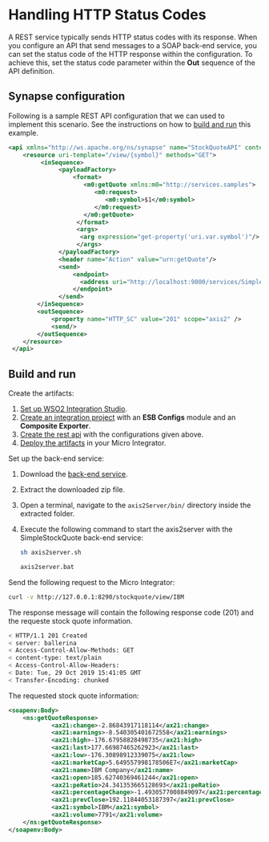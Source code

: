 # Handling HTTP Status Codes
A REST service typically sends HTTP status codes with its response. When you configure an API that send messages to a SOAP back-end service, you can set the status code of the HTTP response within the configuration. To achieve this, set the status code parameter within the **Out** sequence of the API definition.

## Synapse configuration  

Following is a sample REST API configuration that we can used to implement this scenario. See the instructions on how to [build and run](#build-and-run) this example.

```xml
<api xmlns="http://ws.apache.org/ns/synapse" name="StockQuoteAPI" context="/stockquote">`
    <resource uri-template="/view/{symbol}" methods="GET">
         <inSequence>
              <payloadFactory>
                  <format>
                     <m0:getQuote xmlns:m0="http://services.samples">
                        <m0:request>
                           <m0:symbol>$1</m0:symbol>
                        </m0:request>
                     </m0:getQuote>
                   </format>
                   <args>
                    <arg expression="get-property('uri.var.symbol')"/>
                   </args>
              </payloadFactory>
              <header name="Action" value="urn:getQuote"/>
              <send>
                  <endpoint>
                    <address uri="http://localhost:9000/services/SimpleStockQuoteService" format="soap11"/>
                  </endpoint>
              </send>
        </inSequence>
        <outSequence>
            <property name="HTTP_SC" value="201" scope="axis2" />
            <send/>
        </outSequence>  
    </resource>
 </api>
```  

## Build and run

Create the artifacts:

1. [Set up WSO2 Integration Studio](../../../../develop/installing-WSO2-Integration-Studio).
2. [Create an integration project](../../../../develop/create-integration-project) with an <b>ESB Configs</b> module and an <b>Composite Exporter</b>.
3. [Create the rest api](../../../../develop/creating-artifacts/creating-an-api) with the configurations given above.
4. [Deploy the artifacts](../../../../develop/deploy-artifacts) in your Micro Integrator.

Set up the back-end service:

1. Download the [back-end service](https://github.com/wso2-docs/WSO2_EI/blob/master/Back-End-Service/axis2Server.zip).
2. Extract the downloaded zip file.
3. Open a terminal, navigate to the `axis2Server/bin/` directory inside the extracted folder.
4. Execute the following command to start the axis2server with the SimpleStockQuote back-end service:
   
      ```bash tab='On MacOS/Linux/CentOS'
      sh axis2server.sh
      ```
          
      ```bash tab='On Windows'
      axis2server.bat
      ```

Send the following request to the Micro Integrator:
    
```bash
curl -v http://127.0.0.1:8290/stockquote/view/IBM
```

The response message will contain the following response code (201) and the requeste stock quote information.  

```bash
< HTTP/1.1 201 Created
< server: ballerina
< Access-Control-Allow-Methods: GET
< content-type: text/plain
< Access-Control-Allow-Headers: 
< Date: Tue, 29 Oct 2019 15:41:05 GMT
< Transfer-Encoding: chunked
```

The requested stock quote information:

```xml
<soapenv:Body>
    <ns:getQuoteResponse>
            <ax21:change>-2.86843917118114</ax21:change>
            <ax21:earnings>-8.540305401672558</ax21:earnings>
            <ax21:high>-176.67958828498735</ax21:high>
            <ax21:last>177.66987465262923</ax21:last>
            <ax21:low>-176.30898912339075</ax21:low>
            <ax21:marketCap>5.649557998178506E7</ax21:marketCap>
            <ax21:name>IBM Company</ax21:name>
            <ax21:open>185.62740369461244</ax21:open>
            <ax21:peRatio>24.341353665128693</ax21:peRatio>
            <ax21:percentageChange>-1.4930577008849097</ax21:percentageChange>
            <ax21:prevClose>192.11844053187397</ax21:prevClose>
            <ax21:symbol>IBM</ax21:symbol>
            <ax21:volume>7791</ax21:volume>
    </ns:getQuoteResponse>
</soapenv:Body>
```